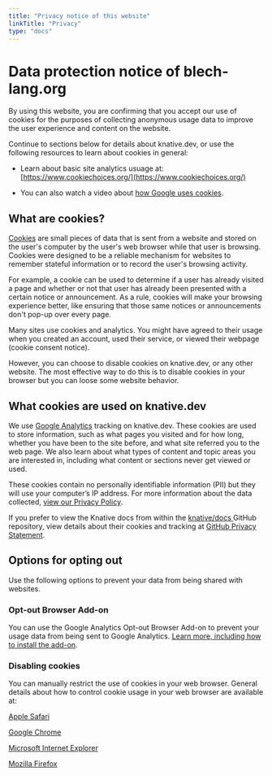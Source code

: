 ```yaml
---
title: "Privacy notice of this website"
linkTitle: "Privacy"
type: "docs"
---
```



# Data protection notice of blech-lang.org

By using this website, you are confirming that you accept our use of cookies for
the purposes of collecting anonymous usage data to improve the user experience and content
on the website.

Continue to sections below for details about knative.dev, or use the following resources to learn about cookies in general:

- Learn about basic site analytics usuage at: [https://www.cookiechoices.org/](https://www.cookiechoices.org/)

- You can also watch a video about [how Google uses cookies](http://www.google.com/intl/en/policies/technologies/cookies/).


## What are cookies?

[Cookies](https://en.wikipedia.org/wiki/HTTP_cookie) are small pieces of data that is sent from a
website and stored on the user's computer by the user's web browser while that user is browsing.
Cookies were designed to be a reliable mechanism for websites to remember stateful information
or to record the user's browsing activity.

For example, a cookie can be used to determine if a user has already visited a page and whether or
not that user has already been presented with a certain notice or announcement. As a rule, cookies
will make your browsing experience better, like ensuring that those same notices or announcements
don't pop-up over every page.

Many sites use cookies and analytics. You might have agreed to their usage when you created an
account, used their service, or viewed their webpage (cookie consent notice).

However, you can choose to disable cookies on knative.dev, or any other website. The most
effective way to do this is to disable cookies in your browser but you can loose some website
behavior.

## What cookies are used on knative.dev

We use [Google Analytics](https://marketingplatform.google.com/about/analytics/) tracking on
knative.dev. These cookies are used to store information, such as what pages you visited and for
how long, whether you have been to the site before, and what site referred you to the web page.
We also learn about what types of content and topic areas you
are interested in, including what content or sections never get viewed or used.

These cookies contain no personally identifiable information (PII) but they will use your computer’s
IP address. For more information about the data collected, [view our Privacy Policy](https://policies.google.com/privacy).

If you prefer to view the Knative docs from within the [knative/docs
](https://github.com/knative/docs/tree/master/docs) GitHub repository,
view details about their cookies and tracking at
[GitHub Privacy Statement](https://help.github.com/en/github/site-policy/github-privacy-statement#what-information-github-collects).

## Options for opting out

Use the following options to prevent your data from being shared with websites.

### Opt-out Browser Add-on

You can use the Google Analytics Opt-out Browser Add-on to prevent your usage data from being
sent to Google Analytics. [Learn more, including how to install the add-on](http://tools.google.com/dlpage/gaoptout).

### Disabling cookies

You can manually restrict the use of cookies in your web browser. General details about how to
control cookie usage in your web browser are available at:

[Apple Safari](https://support.apple.com/guide/safari/manage-cookies-and-website-data-sfri11471/mac)

[Google Chrome](https://support.google.com/chrome/bin/answer.py?hl=en-GB&answer=95647&p=cpn_cookies)

[Microsoft Internet Explorer](https://support.microsoft.com/en-us/help/17442/windows-internet-explorer-delete-manage-cookies)

[Mozilla Firefox](https://support.mozilla.org/en-US/kb/block-websites-storing-cookies-site-data-firefox?redirectlocale=en-US&redirectslug=Blocking+cookies)

